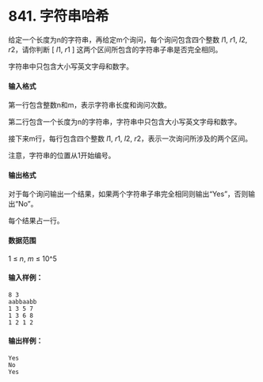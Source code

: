 # 841. 字符串哈希

给定一个长度为n的字符串，再给定m个询问，每个询问包含四个整数 *l*1, *r*1, *l*2, *r*2，请你判断 [ *l*1, *r*1 ] 这两个区间所包含的字符串子串是否完全相同。

字符串中只包含大小写英文字母和数字。

#### 输入格式

第一行包含整数n和m，表示字符串长度和询问次数。

第二行包含一个长度为n的字符串，字符串中只包含大小写英文字母和数字。

接下来m行，每行包含四个整数 *l*1, *r*1, *l*2, *r*2，表示一次询问所涉及的两个区间。

注意，字符串的位置从1开始编号。

#### 输出格式

对于每个询问输出一个结果，如果两个字符串子串完全相同则输出“Yes”，否则输出“No”。

每个结果占一行。

#### 数据范围

1 ≤ *n*, *m* ≤ 10^5

#### 输入样例：

```
8 3
aabbaabb
1 3 5 7
1 3 6 8
1 2 1 2
```

#### 输出样例：

```
Yes
No
Yes
```

